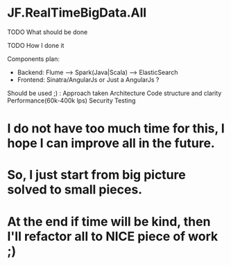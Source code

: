 # JF.RealTimeBigData.All

TODO What should be done

TODO How I done it

Components plan:
 - Backend:  Flume --> Spark(Java|Scala) --> ElasticSearch
 - Frontend: Sinatra/AngularJs or Just a AngularJs ?

Should be used ;) :
 Approach taken
 Architecture
 Code structure and clarity
 Performance(60k-400k lps)
 Security
 Testing




# I do not have too much time for this, I hope I can improve all in the future.
# So, I just start from big picture solved to small pieces.
# At the end if time will be kind, then I'll refactor all to NICE piece of work ;)


